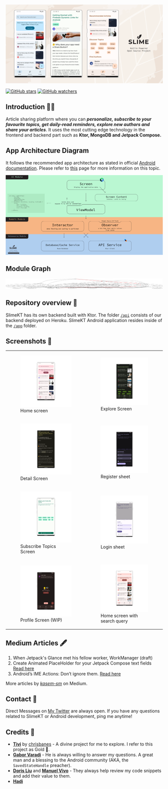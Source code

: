 ![Asset 1](assets/header.png)

[![GitHub stars](https://img.shields.io/github/stars/kasem-sm/SlimeKT?style=social)](https://github.com/kasem-sm/SlimeKT/stargazers)
[![GitHub watchers](https://img.shields.io/github/watchers/kasem-sm/SlimeKT?style=social)](https://github.com/kasem-sm/SlimeKT/watchers)

## Introduction 🙋‍♂️

Article sharing platform where you can _**personalize, subscribe to your favourite topics, get
daily-read reminders, explore new authors and share your articles**_. It uses the most cutting edge
technology in the frontend and backend part such as <b>Ktor, MongoDB and Jetpack Compose.</b>

## App Architecture Diagram

It follows the recommended app architecture as stated in
official [Android documentation](https://developer.android.com/jetpack/guide). Please refer to [this](https://kasem-sm.github.io/SlimeKT/guide/app_architecture/) page for more information on this topic.

![Asset 2](assets/app_architecture.svg)

## Module Graph

![Asset 3](modules/module_graph.png)

## Repository overview 📂

SlimeKT has its own backend built with Ktor. The folder [`/api`](https://github.com/kasem-sm/SlimeKT/tree/dev/api) consists of our
backend deployed on Heroku. SlimeKT Android application resides inside of the [`/app`](https://github.com/kasem-sm/SlimeKT/tree/dev/app) folder.

## Screenshots 📱

<table>
    <tr>
        <td>
            <figure>
                <a href="#1">
                    <img src="screenshots/1.png">
                </a>
                <figcaption>Home screen</figcaption>
            </figure>
        </td>
        <td>
            <figure>
                <a href="#2">
                    <img src="screenshots/2.png">
                </a>
                <figcaption>Explore Screen</figcaption>
            </figure>
        </td>
    </tr>
    <tr>
        <td>
            <figure>
                <a href="#3">
                    <img src="screenshots/3.png" width=300>
                </a>
                <figcaption>Detail Screen</figcaption>
            </figure>
        </td>
        <td>
            <figure>
                <a href="#6">
                    <img src="screenshots/6.png" width=300>
                </a>
                <figcaption>Register sheet</figcaption>
            </figure>
        </td>
    </tr>
    <tr>
        <td>
            <figure>
                <a href="#4">
                    <img src="screenshots/4.png" width=300>
                </a>
                <figcaption>Subscribe Topics Screen</figcaption>
            </figure>
        </td>
        <td>
            <figure>
                <a href="#5">
                    <img src="screenshots/5.png" width=300>
                </a>
                <figcaption>Login sheet</figcaption>
            </figure>
        </td>
    </tr>
    <tr>
        <td>
            <figure>
                <a href="#7">
                    <img src="screenshots/7.png" width=300>
                </a>
                <figcaption>Profile Screen (WIP)</figcaption>
            </figure>
        </td>
        <td>
            <figure>
                <a href="#8">
                    <img src="screenshots/8.png" width=300>
                </a>
                <figcaption>Home screen with search query</figcaption>
            </figure>
        </td>
    </tr>
</table>

## Medium Articles 🖋

1. When Jetpack's Glance met his fellow worker, WorkManager (draft)
2. Create Animated PlaceHolder for your Jetpack Compose text fields [Read here](https://medium.com/@kasem.sm/animated-placeholder-with-jetpack-compose-60c85547b47a)
3. Android’s IME Actions: Don’t ignore them. [Read here](https://proandroiddev.com/androids-ime-actions-don-t-ignore-them-36554da892ac)

More articles by [_kasem-sm_](https://medium.com/@kasem.sm) on Medium.

## Contact 🤙

Direct Messages on [My Twitter](https://twitter.com/KasemSM_) are always open. If you have any questions related to SlimeKT or Android development, ping me anytime!

## Credits 💎

- [**Tivi**](https://github.com/chrisbanes/tivi) by [chrisbanes](https://github.com/chrisbanes) - A divine project for me to explore. I refer to this project as Gold 🥇.
- [**Gabor Varadi**](https://twitter.com/Zhuinden) - He is always willing to answer my questions. A great man and a blessing to the Android community (AKA, the `SavedStateHandle` preacher).
- [**Doris Liu**](https://twitter.com/doris4lt) and [**Manuel Vivo**](https://twitter.com/manuelvicnt) - They always help review my code snippets and add their value to them.
- [**Hadi**](https://twitter.com/hadilq)